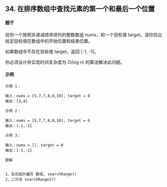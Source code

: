 ## 34. 在排序数组中查找元素的第一个和最后一个位置

#### 题干

给你一个按照非递减顺序排列的整数数组 nums，和一个目标值 target。请你找出给定目标值在数组中的开始位置和结束位置。

如果数组中不存在目标值 target，返回 [-1, -1]。

你必须设计并实现时间复杂度为 O(log n) 的算法解决此问题。


#### 示例

`示例 1：` 
```text
输入：nums = [5,7,7,8,8,10], target = 8
输出：[3,4]
```

`示例 2：`
```text
输入：nums = [5,7,7,8,8,10], target = 6
输出：[-1,-1]
```

`示例 3：`
```text
输入：nums = [], target = 0
输出：[-1,-1]
```

`题解`
```text

1、左右指针遍历 数组, searchRange() 
2、二分法 searchRange2()

```
